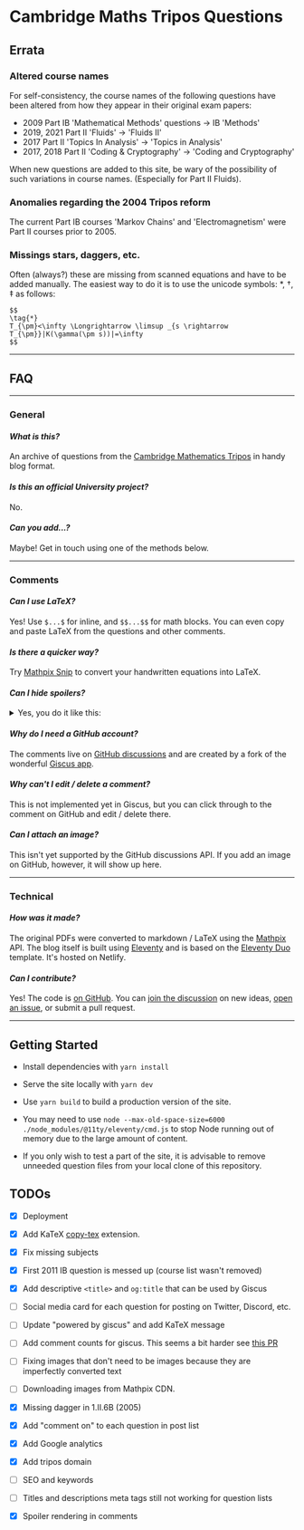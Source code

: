# Cambridge Maths Tripos Questions

## Errata

### Altered course names

For self-consistency, the course names of the following questions have been altered from how they appear in their original exam papers:

- 2009 Part IB 'Mathematical Methods' questions -> IB 'Methods'
- 2019, 2021 Part II 'Fluids' -> 'Fluids II'
- 2017 Part II 'Topics In Analysis' -> 'Topics in Analysis'
- 2017, 2018 Part II 'Coding & Cryptography' -> 'Coding and Cryptography'

When new questions are added to this site, be wary of the possibility of such variations in course names. (Especially for Part II Fluids).

### Anomalies regarding the 2004 Tripos reform

The current Part IB courses 'Markov Chains' and 'Electromagnetism' were Part II courses prior to 2005.

### Missings stars, daggers, etc.

Often (always?) these are missing from scanned equations and have to be added manually. The easiest way to do it is to use the unicode symbols: *, †, ‡ as follows:

```
$$
\tag{*}
T_{\pm}<\infty \Longrightarrow \limsup _{s \rightarrow T_{\pm}}|K(\gamma(\pm s))|=\infty
$$
```

---

## FAQ

---

### General

#### *What is this?*

An archive of questions from the [Cambridge Mathematics Tripos](https://www.maths.cam.ac.uk/undergrad/pastpapers/past-ia-ib-and-ii-examination-papers) in handy blog format.

#### *Is this an official University project?*

No.

#### *Can you add...?*

Maybe! Get in touch using one of the methods below.

---

### Comments

#### *Can I use LaTeX?*

Yes! Use `$...$` for inline, and `$$...$$` for math blocks. You can even copy and paste LaTeX from the questions and other comments.

#### *Is there a quicker way?*

Try [Mathpix Snip](https://mathpix.com/) to convert your handwritten equations into LaTeX.

#### *Can I hide spoilers?*

<details>
<summary>Yes, you do it like this:</summary>
  
  ```markdown
  <details>
  <summary>Spoiler warning</summary>
  
  Hidden text goes here.
  
</details>
```

Note that you have to leave a blank line after `</summary>`. 
  
</details>

#### *Why do I need a GitHub account?*

The comments live on [GitHub discussions](https://github.com/tripos-education/maths-tripos-questions/discussions) and are created by a fork of the wonderful [Giscus app](https://giscus.app/).

#### *Why can't I edit / delete a comment?*

This is not implemented yet in Giscus, but you can click through to the comment on GitHub and edit / delete there.

#### *Can I attach an image?*

This isn't yet supported by the GitHub discussions API. If you add an image on GitHub, however, it will show up here.

---

### Technical

#### *How was it made?*

The original PDFs were converted to markdown / LaTeX using the [Mathpix](https://mathpix.com/) API. The blog itself is built using [Eleventy](https://www.11ty.dev/) and is based on the [Eleventy Duo](https://eleventyduo.netlify.app/) template. It's hosted on Netlify.

#### *Can I contribute?*

Yes! The code is [on GitHub](https://github.com/tripos-education/maths-tripos-questions). You can [join the discussion](https://github.com/tripos-education/maths-tripos-questions/discussions) on new ideas, [open an issue](https://github.com/tripos-education/maths-tripos-questions/issues), or submit a pull request.

---

## Getting Started


- Install dependencies with `yarn install`

- Serve the site locally with `yarn dev`

- Use `yarn build` to build a production version of the site.

- You may need to use `node --max-old-space-size=6000 ./node_modules/@11ty/eleventy/cmd.js` to stop Node running out of memory due to the large amount of content.

- If you only wish to test a part of the site, it is advisable to remove unneeded question files from your local clone of this repository.

## TODOs

- [x] Deployment 

- [x] Add KaTeX [copy-tex](https://github.com/KaTeX/KaTeX/tree/main/contrib/copy-tex) extension.

- [x] Fix missing subjects

- [x] First 2011 IB question is messed up (course list wasn't removed)

- [x] Add descriptive `<title>` and `og:title` that can be used by Giscus

- [ ] Social media card for each question for posting on Twitter, Discord, etc.

- [ ] Update "powered by giscus" and add KaTeX message

- [ ] Add comment counts for giscus. This seems a bit harder see [this PR](https://github.com/giscus/giscus/pull/198)

- [ ] Fixing images that don't need to be images because they are imperfectly converted text

- [ ] Downloading images from Mathpix CDN. 

- [x] Missing dagger in 1.II.6B (2005)

- [x] Add "comment on" to each question in post list

- [x] Add Google analytics

- [x] Add tripos domain

- [ ] SEO and keywords

- [ ] Titles and descriptions meta tags still not working for question lists

- [X] Spoiler rendering in comments

